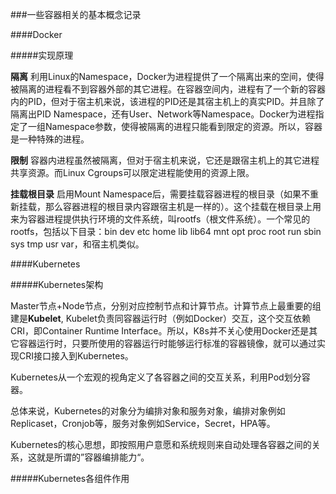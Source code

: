###一些容器相关的基本概念记录

####Docker

#####实现原理

<strong>隔离</strong> 利用Linux的Namespace，Docker为进程提供了一个隔离出来的空间，使得被隔离的进程看不到容器外部的其它进程。在容器空间内，进程有了一个新的容器内的PID，但对于宿主机来说，该进程的PID还是其宿主机上的真实PID。并且除了隔离出PID Namespace，还有User、Network等Namespace。Docker为进程指定了一组Namespace参数，使得被隔离的进程只能看到限定的资源。所以，容器是一种特殊的进程。

<strong>限制</strong> 容器内进程虽然被隔离，但对于宿主机来说，它还是跟宿主机上的其它进程共享资源。而Linux Cgroups可以限定进程能使用的资源上限。

<strong>挂载根目录</strong> 启用Mount Namespace后，需要挂载容器进程的根目录（如果不重新挂载，那么容器进程的根目录内容跟宿主机是一样的）。这个挂载在根目录上用来为容器进程提供执行环境的文件系统，叫rootfs（根文件系统）。一个常见的rootfs，包括以下目录：bin dev etc home lib lib64 mnt opt proc root run sbin sys tmp usr var，和宿主机类似。

####Kubernetes

#####Kubernetes架构

Master节点+Node节点，分别对应控制节点和计算节点。计算节点上最重要的组建是<strong>Kubelet</strong>, Kubelet负责同容器运行时（例如Docker）交互，这个交互依赖CRI，即Container Runtime Interface。所以，K8s并不关心使用Docker还是其它容器运行时，只要所使用的容器运行时能够运行标准的容器镜像，就可以通过实现CRI接口接入到Kubernetes。

Kubernetes从一个宏观的视角定义了各容器之间的交互关系，利用Pod划分容器。

总体来说，Kubernetes的对象分为编排对象和服务对象，编排对象例如Replicaset，Cronjob等，服务对象例如Service，Secret，HPA等。

Kubernetes的核心思想，即按照用户意愿和系统规则来自动处理各容器之间的关系，这就是所谓的”容器编排能力“。

#####Kubernetes各组件作用